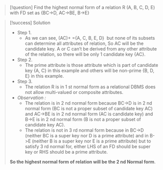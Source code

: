 >[!question]
>Find the highest normal form of a relation R (A, B, C, D, E) with FD set as {BC->D, AC->BE, B->E} 

>[!success] Solution
>- Step 1.
>	- As we can see, (AC)+ ={A, C, B, E, D}  but none of its subsets can determine all attributes of relation, So AC will be the candidate key. A or C can’t be derived from any other attribute of the relation, so there will be only 1 candidate key {AC}. 
>- Step 2.
>	- The prime attribute is those attribute which is part of candidate key {A, C} in this example and others will be non-prime {B, D, E} in this example. 
>- Step 3.
>	- The relation R is in 1 st normal form as a relational DBMS does not allow multi-valued or composite attributes.
>- *Observation :*
>	- The relation is in 2 nd normal form because BC->D is in 2 nd normal form (BC is not a proper subset of candidate key AC) and AC->BE is in 2 nd normal form (AC is candidate key) and B->E is in 2 nd normal form (B is not a proper subset of candidate key AC). 
>	- The relation is not in 3 rd normal form because in BC->D (neither BC is a super key nor D is a prime attribute) and in B->E (neither B is a super key nor E is a prime attribute) but to satisfy 3 rd normal for, either LHS of an FD should be super key or RHS should be a prime attribute. 
>
>**So the highest normal form of relation will be the 2 nd Normal form**. 